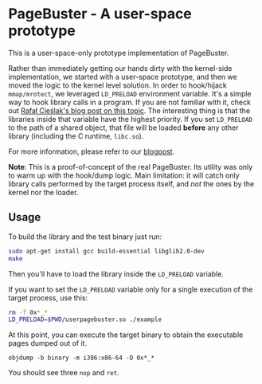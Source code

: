 # PageBuster - A user-space prototype

This is a user-space-only prototype implementation of PageBuster.

Rather than immediately getting our hands dirty with the kernel-side implementation, we started with a user-space prototype, and then we moved the logic to the kernel level solution.
In order to hook/hijack `mmap/mrotect`, we leveraged `LD_PRELOAD` environment variable. It's a simple way to hook library calls in a program. If you are not familiar with it, check out [
Rafał Cieślak's blog post on this topic](https://rafalcieslak.wordpress.com/2013/04/02/dynamic-linker-tricks-using-ld_preload-to-cheat-inject-features-and-investigate-programs/).
The interesting thing is that the libraries inside that variable have the highest priority. If you set `LD_PRELOAD` to the path of a shared object, that file will be loaded **before** any other library (including the C runtime, `libc.so`).

For more information, please refer to our [blogpost](https://rev.ng/blog/pagebuster/post.html).

**Note**: This is a proof-of-concept of the real PageBuster. Its utility was only to warm up with the hook/dump logic. Main limitation: it will catch only library calls performed by the target process itself, and _not_ the ones by the kernel nor the loader.

Usage
-----

To build the library and the test binary just run:

```sh
sudo apt-get install gcc build-essential libglib2.0-dev
make
```

Then you'll have to load the library inside the `LD_PRELOAD` variable.

If you want to set the `LD_PRELOAD` variable only for a single execution of the target process, use this:

```sh
rm -f 0x*_*
LD_PRELOAD=$PWD/userpagebuster.so ./example
```

At this point, you can execute the target binary to obtain the executable pages dumped out of it.

```
objdump -b binary -m i386:x86-64 -D 0x*_*
```

You should see three `nop` and `ret`.
